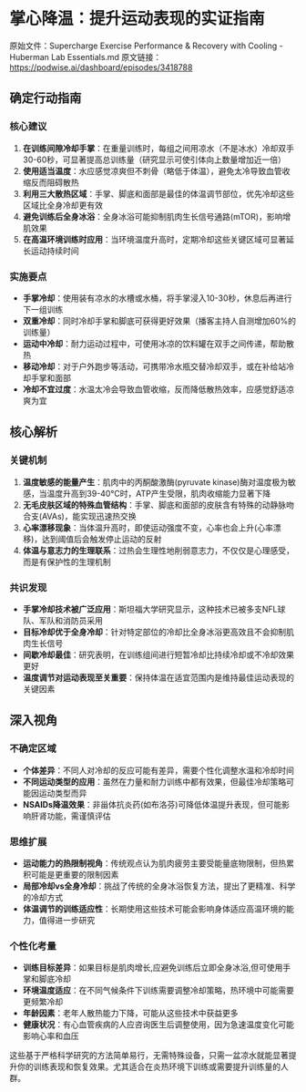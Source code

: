 # 掌心降温：提升运动表现的实证指南

原始文件：Supercharge Exercise Performance & Recovery with Cooling - Huberman Lab Essentials.md
原文链接：https://podwise.ai/dashboard/episodes/3418788

## 确定行动指南

### 核心建议
1. **在训练间隙冷却手掌**：在重量训练时，每组之间用凉水（不是冰水）冷却双手30-60秒，可显著提高总训练量（研究显示可使引体向上数量增加近一倍）
2. **使用适当温度**：水应感觉凉爽但不刺骨（略低于体温），避免太冷导致血管收缩反而阻碍散热
3. **利用三大散热区域**：手掌、脚底和面部是最佳的体温调节部位，优先冷却这些区域比全身冷却更有效
4. **避免训练后全身冰浴**：全身冰浴可能抑制肌肉生长信号通路(mTOR)，影响增肌效果
5. **在高温环境训练时应用**：当环境温度升高时，定期冷却这些关键区域可显著延长运动持续时间

### 实施要点
- **手掌冷却**：使用装有凉水的水槽或水桶，将手掌浸入10-30秒，休息后再进行下一组训练
- **双重冷却**：同时冷却手掌和脚底可获得更好效果（播客主持人自测增加60%的训练量）
- **运动中冷却**：耐力运动过程中，可使用冰凉的饮料罐在双手之间传递，帮助散热
- **移动冷却**：对于户外跑步等活动，可携带冷水瓶交替冷却双手，或在补给站冷却手掌和面部
- **冷却不宜过度**：水温太冷会导致血管收缩，反而降低散热效率，应感觉舒适凉爽为宜

## 核心解析

### 关键机制
1. **温度敏感的能量产生**：肌肉中的丙酮酸激酶(pyruvate kinase)酶对温度极为敏感，当温度升高到39-40°C时，ATP产生受限，肌肉收缩能力显著下降
2. **无毛皮肤区域的特殊血管结构**：手掌、脚底和面部的皮肤含有特殊的动静脉吻合支(AVAs)，能实现迅速热交换
3. **心率漂移现象**：当体温升高时，即使运动强度不变，心率也会上升(心率漂移)，达到阈值后会触发停止运动的反射
4. **体温与意志力的生理联系**：过热会生理性地削弱意志力，不仅仅是心理感受，而是有保护性的生理机制

### 共识发现
- **手掌冷却技术被广泛应用**：斯坦福大学研究显示，这种技术已被多支NFL球队、军队和消防员采用
- **目标冷却优于全身冷却**：针对特定部位的冷却比全身冰浴更高效且不会抑制肌肉生长信号
- **间歇冷却最佳**：研究表明，在训练组间进行短暂冷却比持续冷却或不冷却效果更好
- **温度调节对运动表现至关重要**：保持体温在适宜范围内是维持最佳运动表现的关键因素

## 深入视角

### 不确定区域
- **个体差异**：不同人对冷却的反应可能有差异，需要个性化调整水温和冷却时间
- **不同运动类型的应用**：虽然在力量和耐力训练中都有效果，但最佳冷却策略可能因运动类型而异
- **NSAIDs降温效果**：非甾体抗炎药(如布洛芬)可降低体温提升表现，但可能影响肝肾功能，需谨慎评估

### 思维扩展
- **运动能力的热限制视角**：传统观点认为肌肉疲劳主要受能量底物限制，但热累积可能是更重要的限制因素
- **局部冷却vs全身冷却**：挑战了传统的全身冰浴恢复方法，提出了更精准、科学的冷却方式
- **体温调节的训练适应性**：长期使用这些技术可能会影响身体适应高温环境的能力，值得进一步研究

### 个性化考量
- **训练目标差异**：如果目标是肌肉增长,应避免训练后立即全身冰浴,但可使用手掌和脚底冷却
- **环境温度适应**：在不同气候条件下训练需要调整冷却策略，热环境中可能需要更频繁冷却
- **年龄因素**：老年人散热能力下降，可能从这些技术中获益更多
- **健康状况**：有心血管疾病的人应咨询医生后调整使用，因为急速温度变化可能影响心率和血压

这些基于严格科学研究的方法简单易行，无需特殊设备，只需一盆凉水就能显著提升你的训练表现和恢复效果。尤其适合在炎热环境下训练或需要提升训练量的人群。
